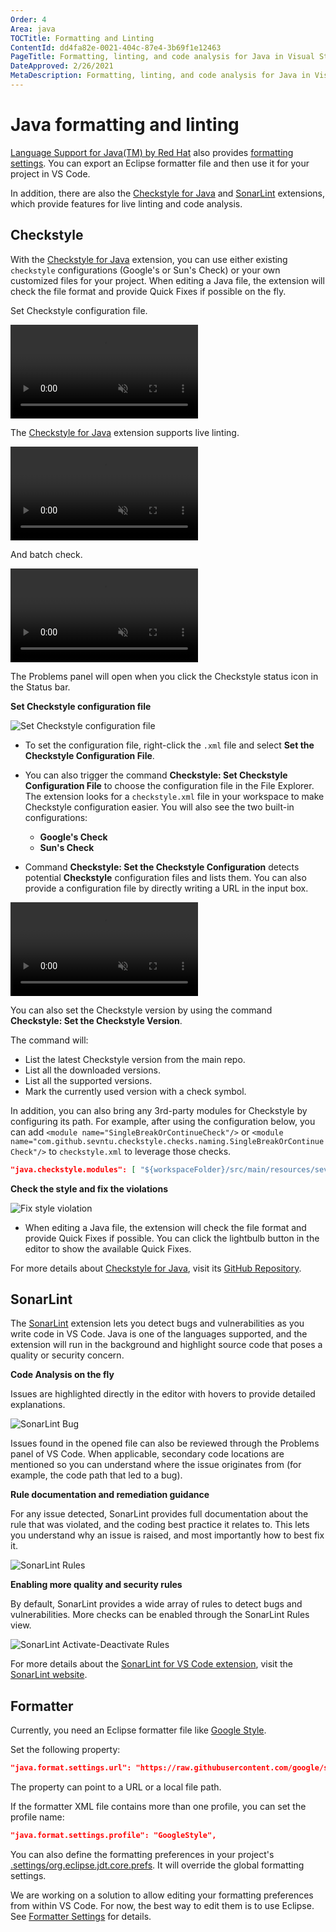 ```yaml
---
Order: 4
Area: java
TOCTitle: Formatting and Linting
ContentId: dd4fa82e-0021-404c-87e4-3b69f1e12463
PageTitle: Formatting, linting, and code analysis for Java in Visual Studio Code
DateApproved: 2/26/2021
MetaDescription: Formatting, linting, and code analysis for Java in Visual Studio Code
---
```


# Java formatting and linting

[Language Support for Java(TM) by Red Hat](https://marketplace.visualstudio.com/items?itemName=redhat.java) also provides [formatting settings](https://github.com/redhat-developer/vscode-java/wiki/Formatter-settings). You can export an Eclipse formatter file and then use it for your project in VS Code.

In addition, there are also the [Checkstyle for Java](https://marketplace.visualstudio.com/items?itemName=shengchen.vscode-checkstyle) and [SonarLint](https://marketplace.visualstudio.com/items?itemName=SonarSource.sonarlint-vscode) extensions, which provide features for live linting and code analysis.

## Checkstyle

With the [Checkstyle for Java](https://marketplace.visualstudio.com/items?itemName=shengchen.vscode-checkstyle) extension, you can use either existing `checkstyle` configurations (Google's or Sun's Check) or your own customized files for your project. When editing a Java file, the extension will check the file format and provide Quick Fixes if possible on the fly.

Set Checkstyle configuration file.

<video autoplay loop muted playsinline controls>
  <source src="/docs/java/java-linting/checkstyle.mp4" type="video/mp4">
</video>

The [Checkstyle for Java](https://marketplace.visualstudio.com/items?itemName=shengchen.vscode-checkstyle) extension supports live linting.

<video autoplay loop muted playsinline controls>
  <source src="/docs/java/java-linting/checkstyle-live-linting.mp4" type="video/mp4">
</video>

And batch check.

<video autoplay loop muted playsinline controls>
  <source src="/docs/java/java-linting/checkstyle-batch.mp4" type="video/mp4">
</video>

The Problems panel will open when you click the Checkstyle status icon in the Status bar.

**Set Checkstyle configuration file**

![Set Checkstyle configuration file](images/java-linting/set_config.png)

- To set the configuration file, right-click the `.xml` file and select **Set the Checkstyle Configuration File**.
- You can also trigger the command **Checkstyle: Set Checkstyle Configuration File** to choose the configuration file in the File Explorer. The extension looks for a `checkstyle.xml` file in your workspace to make Checkstyle configuration easier. You will also see the two built-in configurations:

  - **Google's Check**
  - **Sun's Check**

- Command **Checkstyle: Set the Checkstyle Configuration** detects potential **Checkstyle** configuration files and lists them. You can also provide a configuration file by directly writing a URL in the input box.

<video autoplay loop muted playsinline controls>
  <source src="/docs/java/java-linting/checkstyle-configuration.mp4" type="video/mp4">
</video>

You can also set the Checkstyle version by using the command **Checkstyle: Set the Checkstyle Version**.

The command will:

- List the latest Checkstyle version from the main repo.
- List all the downloaded versions.
- List all the supported versions.
- Mark the currently used version with a check symbol.

In addition, you can also bring any 3rd-party modules for Checkstyle by configuring its path. For example, after using the configuration below, you can add `<module name="SingleBreakOrContinueCheck"/>` or `<module name="com.github.sevntu.checkstyle.checks.naming.SingleBreakOrContinueCheck"/>` to `checkstyle.xml` to leverage those checks.

```json
"java.checkstyle.modules": [ "${workspaceFolder}/src/main/resources/sevntu-checks-1.35.0.jar" ]
```

**Check the style and fix the violations**

![Fix style violation](images/java-linting/quick_fix.png)

- When editing a Java file, the extension will check the file format and provide Quick Fixes if possible. You can click the lightbulb button in the editor to show the available Quick Fixes.

For more details about [Checkstyle for Java](https://marketplace.visualstudio.com/items?itemName=shengchen.vscode-checkstyle), visit its [GitHub Repository](https://github.com/jdneo/vscode-checkstyle).

## SonarLint

The [SonarLint](https://marketplace.visualstudio.com/items?itemName=SonarSource.sonarlint-vscode) extension lets you detect bugs and vulnerabilities as you write code in VS Code. Java is one of the languages supported, and the extension will run in the background and highlight source code that poses a quality or security concern.

**Code Analysis on the fly**

Issues are highlighted directly in the editor with hovers to provide detailed explanations.

![SonarLint Bug](images/java-linting/SonarLint.Bug.gif)

Issues found in the opened file can also be reviewed through the Problems panel of VS Code. When applicable, secondary code locations are mentioned so you can understand where the issue originates from (for example, the code path that led to a bug).

**Rule documentation and remediation guidance**

For any issue detected, SonarLint provides full documentation about the rule that was violated, and the coding best practice it relates to. This lets you understand why an issue is raised, and most importantly how to best fix it.

![SonarLint Rules](images/java-linting/SonarLint.Rule.Description.gif)

**Enabling more quality and security rules**

By default, SonarLint provides a wide array of rules to detect bugs and vulnerabilities. More checks can be enabled through the SonarLint Rules view.

![SonarLint Activate-Deactivate Rules](images/java-linting/SonarLint.Activate-Deactivate.Rules.gif)

For more details about the [SonarLint for VS Code extension](https://marketplace.visualstudio.com/items?itemName=SonarSource.sonarlint-vscode), visit the [SonarLint website](https://www.sonarlint.org/vscode/).

## Formatter

Currently, you need an Eclipse formatter file like [Google Style](https://raw.githubusercontent.com/google/styleguide/gh-pages/eclipse-java-google-style.xml).

Set the following property:

```json
"java.format.settings.url": "https://raw.githubusercontent.com/google/styleguide/gh-pages/eclipse-java-google-style.xml",
```

The property can point to a URL or a local file path.

If the formatter XML file contains more than one profile, you can set the profile name:

```json
"java.format.settings.profile": "GoogleStyle",
```

You can also define the formatting preferences in your project's [.settings/org.eclipse.jdt.core.prefs](https://gist.github.com/fbricon/30c5971f7e492c8a74ca2b2d7a7bb966). It will override the global formatting settings.

We are working on a solution to allow editing your formatting preferences from within VS Code. For now, the best way to edit them is to use Eclipse. See [Formatter Settings](https://github.com/redhat-developer/vscode-java/wiki/Formatter-settings) for details.
